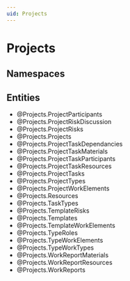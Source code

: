 ```yaml
---
uid: Projects
---
```

# Projects

## Namespaces

## Entities
- @Projects.ProjectParticipants  
- @Projects.ProjectRiskDiscussion  
- @Projects.ProjectRisks  
- @Projects.Projects  
- @Projects.ProjectTaskDependancies  
- @Projects.ProjectTaskMaterials  
- @Projects.ProjectTaskParticipants  
- @Projects.ProjectTaskResources  
- @Projects.ProjectTasks  
- @Projects.ProjectTypes  
- @Projects.ProjectWorkElements  
- @Projects.Resources  
- @Projects.TaskTypes  
- @Projects.TemplateRisks  
- @Projects.Templates  
- @Projects.TemplateWorkElements  
- @Projects.TypeRoles  
- @Projects.TypeWorkElements  
- @Projects.TypeWorkTypes  
- @Projects.WorkReportMaterials  
- @Projects.WorkReportResources  
- @Projects.WorkReports  

